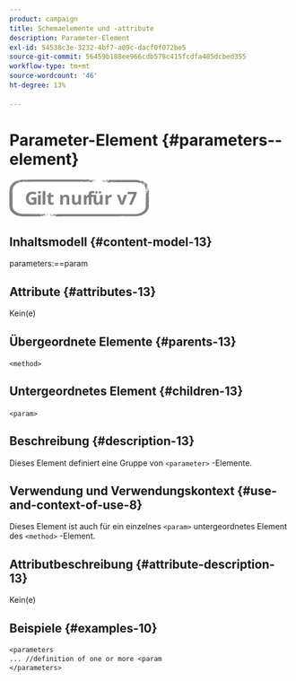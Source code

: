 ```yaml
---
product: campaign
title: Schemaelemente und -attribute
description: Parameter-Element
exl-id: 54538c3e-3232-4bf7-a09c-dacf0f072be5
source-git-commit: 56459b188ee966cdb578c415fcdfa485dcbed355
workflow-type: tm+mt
source-wordcount: '46'
ht-degree: 13%

---
```


# Parameter-Element {#parameters--element}

![](../../../assets/v7-only.svg)

## Inhaltsmodell {#content-model-13}

parameters:==param

## Attribute {#attributes-13}

Kein(e)

## Übergeordnete Elemente {#parents-13}

`<method>`

## Untergeordnetes Element {#children-13}

`<param>`

## Beschreibung {#description-13}

Dieses Element definiert eine Gruppe von `<parameter>`  -Elemente.

## Verwendung und Verwendungskontext {#use-and-context-of-use-8}

Dieses Element ist auch für ein einzelnes `<param>` untergeordnetes Element des `<method>`  -Element.

## Attributbeschreibung {#attribute-description-13}

Kein(e)

## Beispiele {#examples-10}

```
<parameters
... //definition of one or more <param
</parameters>
```
